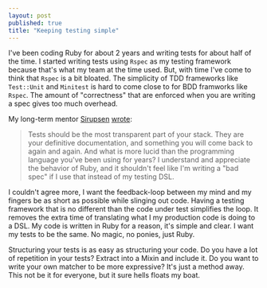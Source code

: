 ```yaml
---
layout: post
published: true
title: "Keeping testing simple"
---
```


I've been coding Ruby for about 2 years and writing tests for about half of the
time.
I started writing tests using `Rspec` as my testing framework because that's
what my team at the time used. But, with time I've come to think that `Rspec`
is a bit bloated. The simplicity of TDD frameworks like `Test::Unit` and
`Minitest` is hard to come close to for BDD framworks like `Rspec`. The amount
of "correctness" that are enforced when you are writing a spec gives too much
overhead.

My long-term mentor [Sirupsen][simon-twitter] [wrote][simon-article]:
> Tests should be the most transparent part of your stack. They are your
> definitive documentation, and something you will come back to again and
> again. And what is more lucid than the programming language you've been using
> for years? I understand and appreciate the behavior of Ruby, and it shouldn't
> feel like I'm writing a "bad spec" if I use that instead of my testing DSL.

I couldn't agree more, I want the feedback-loop between my mind and my fingers
be as short as possible while slinging out code. Having a testing framework
that is no different than the code under test simplifies the loop. It removes
the extra time of translating what I my production code is doing to a DSL.
My code is written in Ruby for a reason, it's simple and clear. I want my tests
to be the same. No magic, no ponies, just Ruby.

Structuring your tests is as easy as structuring your code. Do you have a lot
of repetition in your tests? Extract into a Mixin and include it. Do you want
to write your own matcher to be more expressive? It's just a method away.
This not be it for everyone, but it sure hells floats my boat.


[simon-twitter]: https://twitter.com/sirupsen
[simon-article]: http://sirupsen.com/testing
